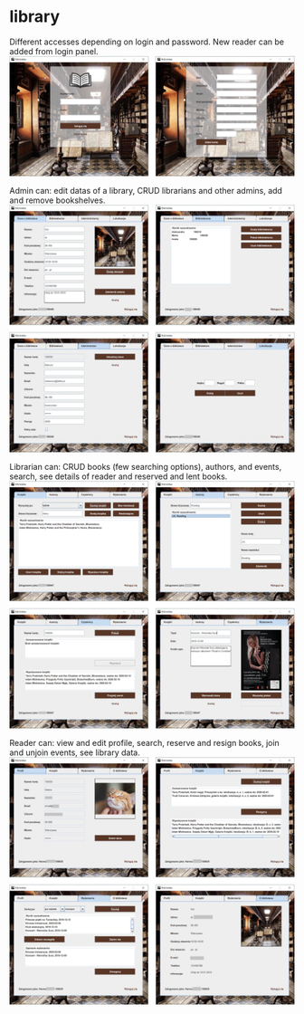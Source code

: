 # library
Different accesses depending on login and password. New reader can be added from login panel.
![login](https://github.com/K-Hanna/library/blob/master/src/main/resources/login.jpg)

Admin can: edit datas of a library, CRUD librarians and other admins, add and remove bookshelves.
![admin](https://github.com/K-Hanna/library/blob/master/src/main/resources/admin.jpg)

Librarian can: CRUD books (few searching options), authors, and events, search, see details of reader and reserved and lent books. 
![librarian](https://github.com/K-Hanna/library/blob/master/src/main/resources/librarian.jpg)

Reader can: view and edit profile, search, reserve and resign books, join and unjoin events, see library data.
![reader](https://github.com/K-Hanna/library/blob/master/src/main/resources/reader.jpg)
